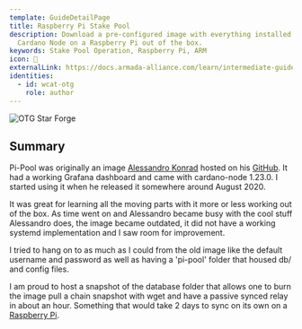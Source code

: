 ```yaml
---
template: GuideDetailPage
title: Raspberry Pi Stake Pool
description: Download a pre-configured image with everything installed to run a
  Cardano Node on a Raspberry Pi out of the box.
keywords: Stake Pool Operation, Raspberry Pi, ARM
icon: 🥧
externalLink: https://docs.armada-alliance.com/learn/intermediate-guide/pi-pool-tutorial
identities:
  - id: wcat-otg
    role: author
---
```


![OTG Star Forge](https://github.com/armada-alliance/assets/raw/gh-pages/otg/Cardano-node-stake-pool.jpeg)

## Summary

Pi-Pool was originally an image [Alessandro Konrad](/en/identities/alessandro-berry.md) hosted on his [GitHub](https://github.com/alessandrokonrad/Pi-Pool). It had a working Grafana dashboard and came with cardano-node 1.23.0. I started using it when he released it somewhere around August 2020.

It was great for learning all the moving parts with it more or less working out of the box. As time went on and Alessandro became busy with the cool stuff Alessandro does, the image became outdated, it did not have a working systemd implementation and I saw room for improvement.

I tried to hang on to as much as I could from the old image like the default username and password as well as having a 'pi-pool' folder that housed db/ and config files.

I am proud to host a snapshot of the database folder that allows one to burn the image pull a chain snapshot with wget and have a passive synced relay in about an hour. Something that would take 2 days to sync on its own on a [Raspberry Pi](/en/identities/raspberrypi.md).
